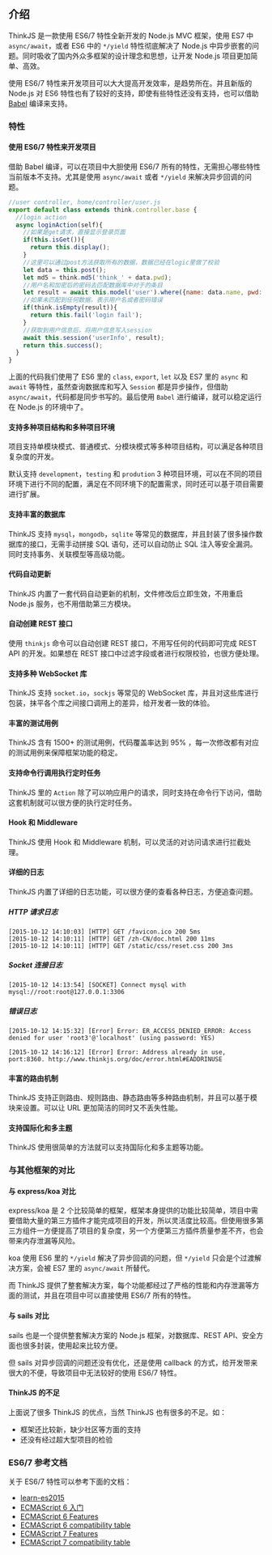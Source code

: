## 介绍

ThinkJS 是一款使用 ES6/7 特性全新开发的 Node.js MVC 框架，使用 ES7 中`async/await`，或者 ES6 中的 `*/yield` 特性彻底解决了 Node.js 中异步嵌套的问题。同时吸收了国内外众多框架的设计理念和思想，让开发 Node.js 项目更加简单、高效。

使用 ES6/7 特性来开发项目可以大大提高开发效率，是趋势所在。并且新版的 Node.js 对 ES6 特性也有了较好的支持，即使有些特性还没有支持，也可以借助 [Babel](http://babeljs.io/) 编译来支持。


### 特性

#### 使用 ES6/7 特性来开发项目

借助 Babel 编译，可以在项目中大胆使用 ES6/7 所有的特性，无需担心哪些特性当前版本不支持。尤其是使用 `async/await` 或者 `*/yield` 来解决异步回调的问题。

```js
//user controller, home/controller/user.js
export default class extends think.controller.base {
  //login action
  async loginAction(self){
    //如果是get请求，直接显示登录页面
    if(this.isGet()){
      return this.display();
    }
    //这里可以通过post方法获取所有的数据，数据已经在logic里做了校验
    let data = this.post();
    let md5 = think.md5('think_' + data.pwd);
    //用户名和加密后的密码去匹配数据库中对于的条目
    let result = await this.model('user').where({name: data.name, pwd: md5}).find();
    //如果未匹配到任何数据，表示用户名或者密码错误
    if(think.isEmpty(result)){
      return this.fail('login fail');
    }
    //获取到用户信息后，将用户信息写入session
    await this.session('userInfo', result);
    return this.success();
  }
}
```

上面的代码我们使用了 ES6 里的 `class`, `export`, `let` 以及 ES7 里的 `async` 和 `await` 等特性，虽然查询数据库和写入 `Session` 都是异步操作，但借助 `async/await`，代码都是同步书写的。最后使用 `Babel` 进行编译，就可以稳定运行在 Node.js 的环境中了。

#### 支持多种项目结构和多种项目环境

项目支持单模块模式、普通模式、分模块模式等多种项目结构，可以满足各种项目复杂度的开发。

默认支持 `development`，`testing` 和 `prodution` 3 种项目环境，可以在不同的项目环境下进行不同的配置，满足在不同环境下的配置需求，同时还可以基于项目需要进行扩展。


#### 支持丰富的数据库

ThinkJS 支持 `mysql`，`mongodb`，`sqlite` 等常见的数据库，并且封装了很多操作数据库的接口，无需手动拼接 SQL 语句，还可以自动防止 SQL 注入等安全漏洞。同时支持事务、关联模型等高级功能。

#### 代码自动更新

ThinkJS 内置了一套代码自动更新的机制，文件修改后立即生效，不用重启 Node.js 服务，也不用借助第三方模块。

#### 自动创建 REST 接口

使用 `thinkjs` 命令可以自动创建 REST 接口，不用写任何的代码即可完成 REST API 的开发。如果想在 REST 接口中过滤字段或者进行权限校验，也很方便处理。

#### 支持多种 WebSocket 库

ThinkJS 支持 `socket.io`，`sockjs` 等常见的 WebSocket 库，并且对这些库进行包装，抹平各个库之间接口调用上的差异，给开发者一致的体验。

#### 丰富的测试用例

ThinkJS 含有 1500+ 的测试用例，代码覆盖率达到 95% ，每一次修改都有对应的测试用例来保障框架功能的稳定。

#### 支持命令行调用执行定时任务

ThinkJS 里的 `Action` 除了可以响应用户的请求，同时支持在命令行下访问，借助这套机制就可以很方便的执行定时任务。

#### Hook 和 Middleware

ThinkJS 使用 Hook 和 Middleware 机制，可以灵活的对访问请求进行拦截处理。

#### 详细的日志

ThinkJS 内置了详细的日志功能，可以很方便的查看各种日志，方便追查问题。

##### HTTP 请求日志
```
[2015-10-12 14:10:03] [HTTP] GET /favicon.ico 200 5ms
[2015-10-12 14:10:11] [HTTP] GET /zh-CN/doc.html 200 11ms
[2015-10-12 14:10:11] [HTTP] GET /static/css/reset.css 200 3ms
```

##### Socket 连接日志

```
[2015-10-12 14:13:54] [SOCKET] Connect mysql with mysql://root:root@127.0.0.1:3306
```

##### 错误日志

```
[2015-10-12 14:15:32] [Error] Error: ER_ACCESS_DENIED_ERROR: Access denied for user 'root3'@'localhost' (using password: YES)

[2015-10-12 14:16:12] [Error] Error: Address already in use, port:8360. http://www.thinkjs.org/doc/error.html#EADDRINUSE
```

#### 丰富的路由机制

ThinkJS 支持正则路由、规则路由、静态路由等多种路由机制，并且可以基于模块来设置。可以让 URL 更加简洁的同时又不丢失性能。

#### 支持国际化和多主题

ThinkJS 使用很简单的方法就可以支持国际化和多主题等功能。

### 与其他框架的对比

#### 与 express/koa 对比

express/koa 是 2 个比较简单的框架，框架本身提供的功能比较简单，项目中需要借助大量的第三方插件才能完成项目的开发，所以灵活度比较高。但使用很多第三方组件一方便提高了项目的复杂度，另一个方便第三方插件质量参差不齐，也会带来内存泄漏等风险。

koa 使用 ES6 里的 `*/yield` 解决了异步回调的问题，但 `*/yield` 只会是个过渡解决方案，会被 ES7 里的 `async/await` 所替代。

而 ThinkJS 提供了整套解决方案，每个功能都经过了严格的性能和内存泄漏等方面的测试，并且在项目中可以直接使用 ES6/7 所有的特性。

#### 与 sails 对比

sails 也是一个提供整套解决方案的 Node.js 框架，对数据库、REST API、安全方面也很多封装，使用起来比较方便。

但 sails 对异步回调的问题还没有优化，还是使用 callback 的方式，给开发带来很大的不便，导致项目中无法较好的使用 ES6/7 特性。


#### ThinkJS 的不足

上面说了很多 ThinkJS 的优点，当然 ThinkJS 也有很多的不足。如：

* 框架还比较新，缺少社区等方面的支持
* 还没有经过超大型项目的检验



### ES6/7 参考文档

关于 ES6/7 特性可以参考下面的文档：

* [learn-es2015](http://babeljs.io/docs/learn-es2015/)
* [ECMAScript 6 入门](http://es6.ruanyifeng.com/)
* [ECMAScript 6 Features](https://github.com/lukehoban/es6features)
* [ECMAScript 6 compatibility table](http://kangax.github.io/compat-table/es6/)
* [ECMAScript 7 Features](https://github.com/hemanth/es7-features)
* [ECMAScript 7 compatibility table](http://kangax.github.io/compat-table/es7/)
